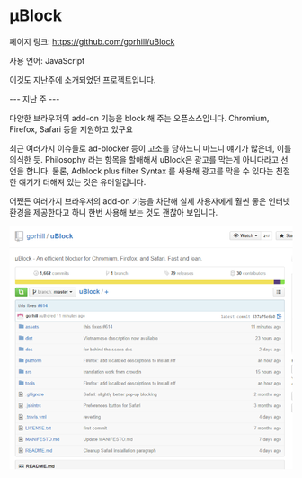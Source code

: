 # µBlock

페이지 링크: https://github.com/gorhill/uBlock

사용 언어: JavaScript

이것도 지난주에 소개되었던 프로젝트입니다. 

--- 지난 주 ---

다양한 브라우저의 add-on 기능을 block 해 주는 오픈소스입니다. Chromium, Firefox, Safari 등을 지원하고 있구요

최근 여러가지 이슈들로 ad-blocker 등이 고소를 당하느니 마느니 얘기가 많은데, 이를 의식한 듯. Philosophy 라는 항목을 할애해서 uBlock은 광고를 막는게 아니다라고 선언을 합니다.
물론, Adblock plus filter Syntax 를 사용해 광고를 막을 수 있다는 친절한 얘기가 더해져 있는 것은 유머일겁니다.

어쨌든 여러가지 브라우저의 add-on 기능을 차단해 실제 사용자에게 훨씬 좋은 인터넷 환경을 제공한다고 하니 한번 사용해 보는 것도 괜찮아 보입니다.

![이미지1](img/001-07.png)